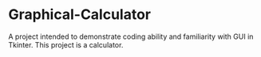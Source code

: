 # Graphical-Calculator

A project intended to demonstrate coding ability and familiarity with GUI in Tkinter. This project is a calculator.
